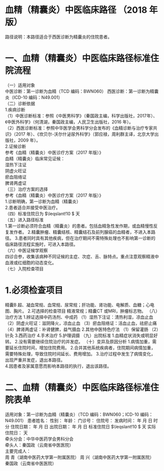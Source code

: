 # 血精（精囊炎）中医临床路径 （2018 年版）  
路径说明：本路径适合于西医诊断为精囊炎的住院患者。  
# 一、血精（精囊炎）中医临床路径标准住院流程  
（一）适用对象  
中医诊断：第一诊断为血精（TCD 编码：BWN060） 西医诊断：第一诊断为精囊炎（ICD-10 编码：N49.001）  
（二）诊断依据  
1.疾病诊断  
（1）中医诊断标准：参照《中医男科学》（秦国政主编，科学出版社，2017年）、《中医外科学》（何清湖，秦国政主编，人民卫生出版社，2016 年）。  
（2）西医诊断标准：参照中华医学会男科学分会发布的《血精诊断与治疗专家共识》（2017 年）、《坎贝尔-沃尔什泌尿外科学》（郭应禄，周利群主译，北京大学出版社，2009 年）。  
2.证候诊断  
参考《血精（精囊炎）中医诊疗方案（2017 年版）》  
血精（精囊炎）临床常见证候：  
湿热下注证  
阴虚火旺证  
瘀血阻络证  
脾肾两虚证  
（三）治疗方案的选择  
参考《血精（精囊炎）中医诊疗方案（2017 年版）》  
1.诊断明确，第一诊断为血精（精囊炎）  
2.患者适合并接受中医治疗。  
（四）标准住院日为 $\leqslant\!10 $ 天  
（五）进入路径标准  
1.第一诊断必须符合血精（精囊炎）的患者。包括血精急性发作期，或血精慢性反复发作者。 2.精囊肿瘤、精囊结核、精囊结石及前列腺癌的血精者，不进入本路径。 3.患者同时具有其他疾病，但在治疗期间不需特殊处理也不影响第一诊断的临床路径流程实施时，可进入本路径。  
（六）中医证候学观察  
四诊合参，收集该病种不同证候的主症、次症、舌、脉特点。重点注意观察精液中血液或红细胞的动态变化。  
（七）入院检查项目  
# 1.必须检查项目  
精囊B 超、凝血常规、血常规、尿常规；肝功能、肾功能、电解质、血糖；心电图、胸片。 2.可选择的检查项目 精液常规；精囊CT 或MRI，肿瘤标志物。 （八）治疗方法 1.辨证选择中药汤剂、中成药 （1）湿热下注证：清热利湿，凉血止血  （2）阴虚火旺证：滋阴降火，凉血止血 （3）瘀血阻络证：活血止血，祛瘀止痛 （4）脾肾两虚证：补肾健脾，益气摄血 2.其他中医特色疗法 （1）保留灌肠 （2）针灸 3.西药治疗  4.手术治疗  5.护理调摄 （九）出院标准 1.血精症状消失或明显好转。 2.没有需要继续住院治疗的并发症。 （十）变异及原因分析 1.病情加重，需要延长住院时间，增加住院费用。 2.合并其他系统疾病者，住院期间病情加重，需要特殊处理，导致住院时间延长、费用增加。 3.治疗过程中发生了病情变化，出现严重并发症，退出本路径。  
4.因患者及家属意愿而影响本路径的执行，退出该路径。  
# 二、血精（精囊炎）中医临床路径标准住院表单  
适用对象：第一诊断为血精（精囊炎）（TCD 编码：BWN060；ICD-10 编码：N49.001） 患者姓名：          性别：    年龄：    门诊号：         住院号：            发病时间：   年  月  日  时  分  住院日期：   年  月  日 出院日期：   年   月   日 标准住院日 $\leqslant\!10 $ 天                   实际住院日：       天  
牵头分会：中华中医药学会男科分会  
牵头人：秦国政（云南省中医医院）  
主要完成人：  
周  青（湖南中医药大学第一附属医院） 周  兴（湖南中医药大学第一附属医院） 秦国政（云南省中医医院）  